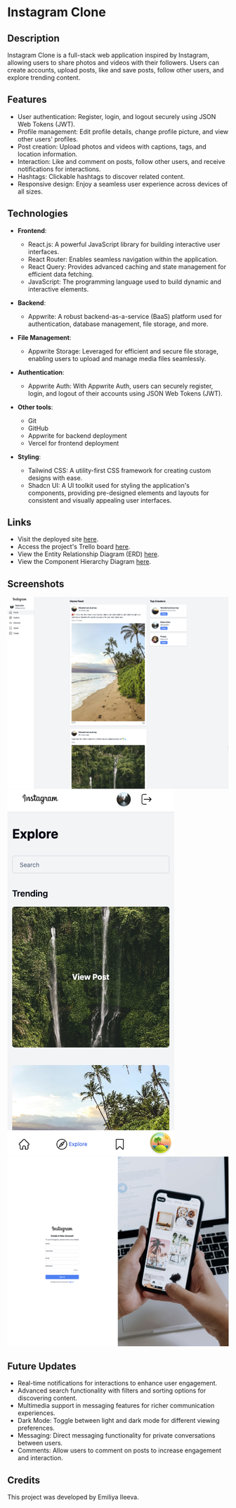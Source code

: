 # Instagram Clone

## Description

Instagram Clone is a full-stack web application inspired by Instagram, allowing users to share photos and videos with their followers. Users can create accounts, upload posts, like and save posts, follow other users, and explore trending content.

## Features

- User authentication: Register, login, and logout securely using JSON Web Tokens (JWT).
- Profile management: Edit profile details, change profile picture, and view other users' profiles.
- Post creation: Upload photos and videos with captions, tags, and location information.
- Interaction: Like and comment on posts, follow other users, and receive notifications for interactions.
- Hashtags: Clickable hashtags to discover related content.
- Responsive design: Enjoy a seamless user experience across devices of all sizes.

## Technologies

- **Frontend**:

  - React.js: A powerful JavaScript library for building interactive user interfaces.
  - React Router: Enables seamless navigation within the application.
  - React Query: Provides advanced caching and state management for efficient data fetching.
  - JavaScript: The programming language used to build dynamic and interactive elements.

- **Backend**:

  - Appwrite: A robust backend-as-a-service (BaaS) platform used for authentication, database management, file storage, and more.

- **File Management**:

  - Appwrite Storage: Leveraged for efficient and secure file storage, enabling users to upload and manage media files seamlessly.

- **Authentication**:

  - Appwrite Auth: With Appwrite Auth, users can securely register, login, and logout of their accounts using JSON Web Tokens (JWT).

- **Other tools**:

  - Git
  - GitHub
  - Appwrite for backend deployment
  - Vercel for frontend deployment

- **Styling**:
  - Tailwind CSS: A utility-first CSS framework for creating custom designs with ease.
  - Shadcn UI: A UI toolkit used for styling the application's components, providing pre-designed elements and layouts for consistent and visually appealing user interfaces.

## Links

- Visit the deployed site [here](link-to-deployed-site).
- Access the project's Trello board [here](https://trello.com/b/XpuHwdJ5/instagram-mern-stack).
- View the Entity Relationship Diagram (ERD) [here](https://lucid.app/lucidchart/a6fc04e8-4f5d-42f0-98d8-6d4c0d3d3bab/edit?beaconFlowId=23408A01D8608450&invitationId=inv_bbf58c00-d5f8-4e25-9e6a-f4812c17c496&page=0_0#).
- View the Component Hierarchy Diagram [here](https://lucid.app/lucidchart/1c6b8ee6-b632-4835-aab7-e48f105b70a9/edit?beaconFlowId=1B606789F058EA9B&invitationId=inv_5c978f88-e6af-45bf-a65d-a899126d4d6d&page=0_0).

## Screenshots

![Desktop Homepage](./public/images/desktophomescreenshot.png)
![Mobile Explore](./public/images/mobileexplorescreenshot.png)
![Desktop SignUp](./public/images/signupscreenshot.png)

## Future Updates

- Real-time notifications for interactions to enhance user engagement.
- Advanced search functionality with filters and sorting options for discovering content.
- Multimedia support in messaging features for richer communication experiences.
- Dark Mode: Toggle between light and dark mode for different viewing preferences.
- Messaging: Direct messaging functionality for private conversations between users.
- Comments: Allow users to comment on posts to increase engagement and interaction.

## Credits

This project was developed by Emiliya Ileeva.
